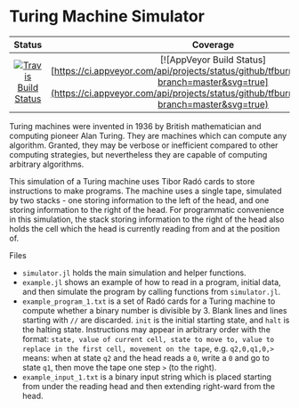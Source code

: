 # Turing Machine Simulator

| Status | Coverage |
| :----: | :----: |
| [![Travis Build Status](https://travis-ci.org/tfburns/TuringMachine.jl.svg?branch=master)](https://travis-ci.org/tfburns/TuringMachine.jl) | [![AppVeyor Build Status][https://ci.appveyor.com/api/projects/status/github/tfburns/TuringMachine.jl?branch=master&svg=true](https://ci.appveyor.com/api/projects/status/github/tfburns/TuringMachine.jl?branch=master&svg=true) | [![codecov.io](http://codecov.io/github/tfburns/TuringMachine.jl/coverage.svg?branch=master)](http://codecov.io/github/tfburns/TuringMachine.jl?branch=master) |

Turing machines were invented in 1936 by British mathematician and computing pioneer Alan Turing. They are machines which can compute any algorithm. Granted, they may be verbose or inefficient compared to other computing strategies, but nevertheless they are capable of computing arbitrary algorithms.

This simulation of a Turing machine uses Tibor Radó cards to store instructions to make programs. The machine uses a single tape, simulated by two stacks - one storing information to the left of the head, and one storing information to the right of the head. For programmatic convenience in this simulation, the stack storing information to the right of the head also holds the cell which the head is currently reading from and at the position of.

Files
- `simulator.jl` holds the main simulation and helper functions.
- `example.jl` shows an example of how to read in a program, initial data, and then simulate the program by calling functions from `simulator.jl`.
- `example_program_1.txt` is a set of Radó cards for a Turing machine to compute whether a binary number is divisible by 3. Blank lines and lines starting with `//` are discarded. `init` is the initial starting state, and `halt` is the halting state. Instructions may appear in arbitrary order with the format: `state, value of current cell, state to move to, value to replace in the first cell, movement on the tape`, e.g. `q2,0,q1,0,>` means: when at state `q2` and the head reads a `0`, write a `0` and go to state `q1`, then move the tape one step `>` (to the right).
- `example_input_1.txt` is a binary input string which is placed starting from under the reading head and then extending right-ward from the head.
